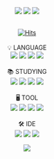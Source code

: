 <div align="center">
  <img src="https://capsule-render.vercel.app/api?type=Waving&color=00BFFF&height=200&section=header&text=👋&nbsp;Welcome&nbsp;to&nbsp;Zunobono's&nbsp;Git&nbsp;👋&fontSize=36"/>
  <a href="https://solved.ac/profile/zxcrtf245" style="text-decoration: none;">
    <img src="http://mazassumnida.wtf/api/v2/generate_badge?boj=zxcrtf245">
    <img src="http://mazandi.herokuapp.com/api?handle=zxcrtf245&theme=dark"/>
  </a>
  </br></br>
</div>

<div align="center">

  [![Hits](https://hits.seeyoufarm.com/api/count/incr/badge.svg?url=https%3A%2F%2Fgithub.com%2FZunhokim&count_bg=%23000000&title_bg=%2331A5FF&icon=linux.svg&icon_color=%23FFFFFF&title=Git&edge_flat=false)](https://hits.seeyoufarm.com)</br>
  </br>💡 LANGUAGE</br>
  <img src="https://img.shields.io/badge/Python-3776AB?style=flat-square&logo=Python&logoColor=FFFFFF"/>
  <img src="https://img.shields.io/badge/HTML5-E34F26?style=flat-square&logo=HTML5&logoColor=FFFFFF"/>
  <img src="https://img.shields.io/badge/CSS3-1572B6?style=flat-square&logo=CSS3&logoColor=FFFFFF"/>
  <img src="https://img.shields.io/badge/JS-F7DF1E?style=flat-square&logo=JavaScript&logoColor=white"></br>
  </br>📚 STUDYING</br>
  <img src="https://img.shields.io/badge/Python-3776AB?style=flat-square&logo=Python&logoColor=FFFFFF"/>
  <img src="https://img.shields.io/badge/Spring-6DB33F?style=flat-square&logo=Spring&logoColor=FFFFFF"/>
  <img src="https://img.shields.io/badge/Java-F80000?style=flat-square&logo=Oracle&logoColor=FFFFFF"/>
  <img src="https://img.shields.io/badge/React-61DAFB?style=flat-square&logo=React&logoColor=FFFFFF"/></br>
  </br>🖥️ TOOL</br>
  <img src="https://img.shields.io/badge/Photoshop-31A8FF?style=flat-square&logo=Adobe Photoshop&logoColor=FFFFFF"/>
  <img src="https://img.shields.io/badge/Xd-FF61F6?style=flat-square&logo=Adobe Xd&logoColor=FFFFFF"/>
  <img src="https://img.shields.io/badge/Premiere Pro-9999FF?style=flat-square&logo=Adobe Premiere Pro&logoColor=FFFFFF"/>
  <img src="https://img.shields.io/badge/Figma-F24E1E?style=flat-square&logo=Figma&logoColor=FFFFFF"/></br>
  </br>🛠️ IDE</br>
  <img src="https://img.shields.io/badge/Visual Studio Code-007ACC?style=flat-square&logo=Visual Studio Code&logoColor=FFFFFF"/>
  <img src="https://img.shields.io/badge/Intellij IDEA-000000?style=flat-square&logo=Intellij IDEA&logoColor=FFFFFF"/>
  <img src="https://img.shields.io/badge/PyCharm-000000?style=flat-square&logo=PyCharm&logoColor=FFFFFF"/></br>
  
  
  
  <!--<img src="https://github-readme-activity-graph.vercel.app/graph?username=Zunhokim&theme=react-dark&radius=16"/>-->
  <img src="https://capsule-render.vercel.app/api?type=waving&color=00BFFF&height=100&section=footer"/>
  
</div>

